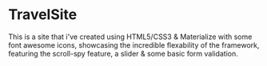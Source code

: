 # TravelSite

This is a site that i've created using HTML5/CSS3 & Materialize with some font awesome icons, showcasing the incredible flexability of the
framework, featuring the scroll-spy feature, a slider & some basic form validation.  
